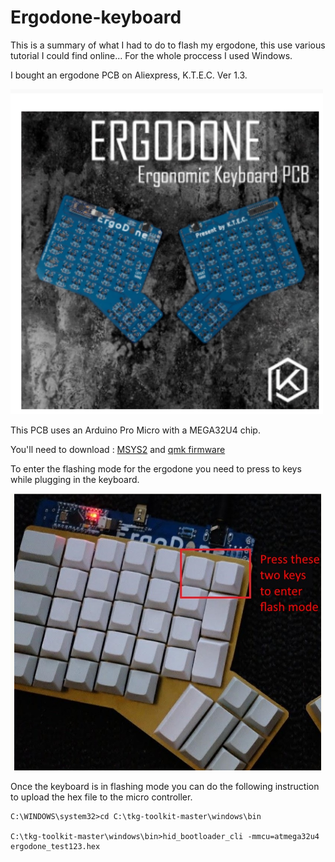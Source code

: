 # Ergodone-keyboard


This is a summary of what I had to do to flash my ergodone, this use various tutorial I could find online...
For the whole proccess I used Windows.

I bought an ergodone PCB on Aliexpress, K.T.E.C. Ver 1.3. 

<img src="Images/Ergodone.PNG" width="500" heigth="500">

This PCB uses an Arduino Pro Micro with a MEGA32U4 chip.

You'll need to download : 
[MSYS2](https://www.msys2.org/)
and
[qmk firmware](https://github.com/qmk/qmk_firmware.git)




To enter the flashing mode for the ergodone you need to press to keys while plugging in the keyboard.

<img src="Images/Flashmode.PNG" width="500" heigth="500">

Once the keyboard is in flashing mode you can do the following instruction to upload the hex file to the micro controller.


```
C:\WINDOWS\system32>cd C:\tkg-toolkit-master\windows\bin

C:\tkg-toolkit-master\windows\bin>hid_bootloader_cli -mmcu=atmega32u4 ergodone_test123.hex
```
